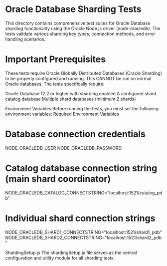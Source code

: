 # Oracle Database Sharding Tests
This directory contains comprehensive test suites for Oracle Database sharding functionality using the Oracle Node.js driver (node-oracledb). The tests validate various sharding key types, connection methods, and error handling scenarios.

# Important Prerequisites
These tests require Oracle Globally Distributed Databases (Oracle Sharding) to be properly configured and running.
This CANNOT be run on normal Oracle databases. The tests specifically require:

Oracle Database 12.2 or higher with sharding enabled
A configured shard catalog database
Multiple shard databases (minimum 2 shards)

Environment Variables
Before running the tests, you must set the following environment variables:
Required Environment Variables

# Database connection credentials
NODE_ORACLEDB_USER
NODE_ORACLEDB_PASSWORD

# Catalog database connection string (main shard coordinator)
NODE_ORACLEDB_CATALOG_CONNECTSTRING="localhost:1521/catalog_pdb"

# Individual shard connection strings
NODE_ORACLEDB_SHARD1_CONNECTSTRING="localhost:1521/shard1_pdb"
NODE_ORACLEDB_SHARD2_CONNECTSTRING="localhost:1521/shard2_pdb"

ShardingSetup.js
The shardingSetup.js file serves as the central configuration and utility module for all sharding tests.